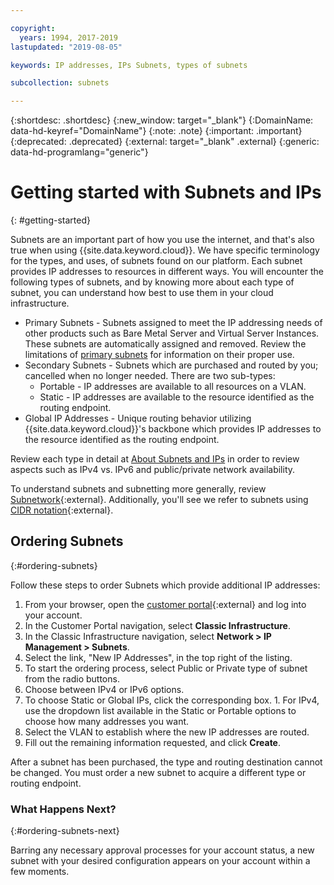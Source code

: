 ```yaml
---

copyright:
  years: 1994, 2017-2019
lastupdated: "2019-08-05"

keywords: IP addresses, IPs Subnets, types of subnets

subcollection: subnets

---
```


{:shortdesc: .shortdesc}
{:new_window: target="_blank"}
{:DomainName: data-hd-keyref="DomainName"}
{:note: .note}
{:important: .important}
{:deprecated: .deprecated}
{:external: target="_blank" .external}
{:generic: data-hd-programlang="generic"}

# Getting started with Subnets and IPs
{: #getting-started}

Subnets are an important part of how you use the internet, and that's also true when using {{site.data.keyword.cloud}}. We have specific terminology for the types, and uses, of subnets found on our platform. Each subnet provides IP addresses to resources in different ways. You will encounter the following types of subnets, and by knowing more about each type of subnet, you can understand how best to use them in your cloud infrastructure.

  * Primary Subnets - Subnets assigned to meet the IP addressing needs of other products such as Bare Metal Server and Virtual Server Instances. These subnets are automatically assigned and removed. Review the limitations of [primary subnets](/docs/infrastructure/subnets?topic=subnets-about-subnets-and-ips#primary-subnets) for information on their proper use.
  * Secondary Subnets - Subnets which are purchased and routed by you; cancelled when no longer needed. There are two sub-types:
    * Portable - IP addresses are available to all resources on a VLAN.
    * Static - IP addresses are available to the resource identified as the routing endpoint.
  * Global IP Addresses - Unique routing behavior utilizing {{site.data.keyword.cloud}}'s backbone which provides IP addresses to the resource identified as the routing endpoint.

Review each type in detail at [About Subnets and IPs](/docs/infrastructure/subnets?topic=subnets-about-subnets-and-ips) in order to review aspects such as IPv4 vs. IPv6 and public/private network availability.

To understand subnets and subnetting more generally, review [Subnetwork](https://en.wikipedia.org/wiki/Subnetwork){:external}.
Additionally, you'll see we refer to subnets using [CIDR notation](https://en.wikipedia.org/wiki/Classless_Inter-Domain_Routing){:external}.


## Ordering Subnets
{:#ordering-subnets}

Follow these steps to order Subnets which provide additional IP addresses:

  1. From your browser, open the [customer portal](https://{DomainName}/){:external} and log into your account.
  1. In the Customer Portal navigation, select **Classic Infrastructure**. 
  1. In the Classic Infrastructure navigation, select **Network > IP Management > Subnets**.
  1. Select the link, "New IP Addresses", in the top right of the listing.
  1. To start the ordering process, select Public or Private type of subnet from the radio buttons.
  1. Choose between IPv4 or IPv6 options.
  1. To choose Static or Global IPs, click the corresponding box. 
    1. For IPv4, use the dropdown list available in the Static or Portable options to choose how many addresses you want. 
  1. Select the VLAN to establish where the new IP addresses are routed.
  1. Fill out the remaining information requested, and click **Create**.


After a subnet has been purchased, the type and routing destination cannot be changed. You must order a new subnet to acquire a different type or routing endpoint.

### What Happens Next?
{:#ordering-subnets-next}

Barring any necessary approval processes for your account status, a new subnet with your desired configuration appears on your account within a few moments.
